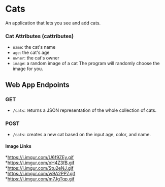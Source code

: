 # Cats
An application that lets you see and add cats.

### Cat Attributes (cattributes)
- `name`: the cat's name
- `age`: the cat's age
- `owner`: the cat's owner
- `image`: a random image of a cat
The program will randomly choose the image for you.


## Web App Endpoints
### GET
- `/cats`: returns a JSON representation of the whole collection of cats.


### POST
- `/cats`: creates a new cat based on the input age, color, and name.


#### Image Links
*https://i.imgur.com/U6f9ZEy.gif <br />
*https://i.imgur.com/oH4Z3fB.gif <br />
*https://i.imgur.com/Stu2eNJ.gif <br />
*https://i.imgur.com/w9A2PP7.gif <br />
*https://i.imgur.com/m7JgTqp.gif